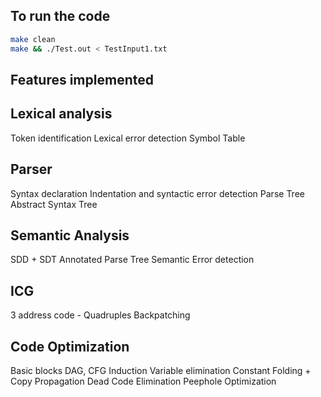 ## To run the code
```bash
make clean
make && ./Test.out < TestInput1.txt
```
## Features implemented
## Lexical analysis 
Token identification
Lexical error detection
Symbol Table
## Parser
Syntax declaration
Indentation and syntactic error detection
Parse Tree 
Abstract Syntax Tree
## Semantic Analysis
SDD + SDT
Annotated Parse Tree
Semantic Error detection
## ICG
3 address code - Quadruples
Backpatching
## Code Optimization
Basic blocks
DAG, CFG
Induction Variable elimination
Constant Folding + Copy Propagation
Dead Code Elimination
Peephole Optimization

